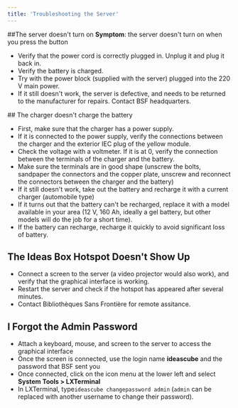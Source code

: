 ```yaml
---
title: 'Troubleshooting the Server'
---
```


##The server doesn't turn on
**Symptom**: the server doesn't turn on when you press the button 
- Verify that the power cord is correctly plugged in.  Unplug it and plug it back in.
- Verify the battery is charged.
- Try with the power block (supplied with the server) plugged into the 220 V main power.
- If it still doesn't work, the server is defective, and needs to be returned to the manufacturer for repairs.  Contact BSF headquarters. 

## The charger doesn't charge the battery
- First, make sure that the charger has a power supply.
- If it is connected to the power supply, verify the connections between the charger and the exterior IEC plug of the yellow module.
- Check the voltage with a voltmeter.  If it is at 0, verify the connection between the terminals of the charger and the battery.
- Make sure the terminals are in good shape (unscrew the bolts, sandpaper the connectors and the copper plate, unscrew and reconnect the connectors between the charger and the battery)
-  If it still doesn't work, take out the battery and recharge it with a current charger (automobile type)
-  If it turns out that the battery can't be recharged, replace it with a model available in your area (12 V, 160 Ah, ideally a gel battery, but other models will do the job for a short time).
-  If the battery can recharge, recharge it quickly to avoid significant loss of battery.

## The Ideas Box Hotspot Doesn't Show Up
- Connect a screen to the server (a video projector would also work), and verify that the graphical interface is working.
- Restart the server and check if the hotspot has appeared after several minutes.
- Contact Bibliothèques Sans Frontière for remote assitance.

## I Forgot the Admin Password

* Attach a keyboard, mouse, and screen to the server to access the graphical interface
* Once the screen is connected, use the login name **ideascube** and the password that BSF sent you
* Once connected, click on the icon menu at the lower left and select **System Tools > LXTerminal**
* In LXTerminal, type```ideascube changepassword admin``` (```admin``` can be replaced with another username to change their password).